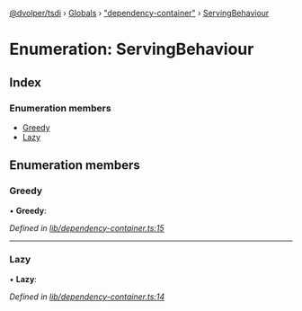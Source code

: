 [@dvolper/tsdi](../README.md) › [Globals](../globals.md) › ["dependency-container"](../modules/_dependency_container_.md) › [ServingBehaviour](_dependency_container_.servingbehaviour.md)

# Enumeration: ServingBehaviour

## Index

### Enumeration members

* [Greedy](_dependency_container_.servingbehaviour.md#greedy)
* [Lazy](_dependency_container_.servingbehaviour.md#lazy)

## Enumeration members

###  Greedy

• **Greedy**:

*Defined in [lib/dependency-container.ts:15](https://github.com/DavidVollmers/typescript-dependency-injection/blob/eb92b3f/packages/tsdi/lib/dependency-container.ts#L15)*

___

###  Lazy

• **Lazy**:

*Defined in [lib/dependency-container.ts:14](https://github.com/DavidVollmers/typescript-dependency-injection/blob/eb92b3f/packages/tsdi/lib/dependency-container.ts#L14)*
